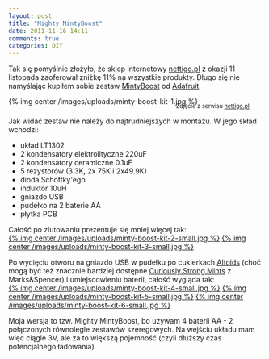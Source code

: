 ```yaml
---
layout: post
title: "Mighty MintyBoost"
date: 2011-11-16 14:11
comments: true
categories: DIY 
---
```

Tak się pomyślnie złożyło, że sklep internetowy [nettigo.pl](http://www.nettigo.pl) z okazji 11 listopada zaoferował zniżkę 11% na wszystkie produkty. Długo się nie namyślając kupiłem sobie zestaw [MintyBoost](http://www.ladyada.net/make/mintyboost/) od [Adafruit](http://www.adafruit.com).  
  
{% img center /images/uploads/minty-boost-kit-1.jpg %}
<p style="margin-left: auto; margin-top: -20px; margin-right: auto; width: 450px; text-align: right; font-size: 0.8em">Zdjęcie z serwisu <a href="http://nettigo.pl/product/Minty-Boost-Kit,minty-boost-kit)">nettigo.pl</a></p>

<!-- more -->

<script type="text/javascript" src="{{ root_url }}/javascripts/jquery.js"></script>
<script type="text/javascript" src="{{ root_url }}/javascripts/jquery.lightbox.js"></script>

<link rel="stylesheet" type="text/css" href="/stylesheets/jquery.lightbox-0.5.css" media="screen" />

<script type="text/javascript">
jQuery.noConflict();

jQuery(function() {
    jQuery('a.lightbox').lightBox({
	imageLoading: '/images/lightbox-ico-loading.gif',
	imageBtnPrev: '/images/lightbox-btn-prev.gif',
	imageBtnNext: '/images/lightbox-btn-next.gif',
	imageBtnClose: '/images/lightbox-btn-close.gif',
	imageBlank: '/images/lightbox-blank.gif'
	});
});
</script>

Jak widać zestaw nie należy do najtrudniejszych w montażu. W jego skład wchodzi:

 * układ LT1302
 * 2 kondensatory elektrolityczne 220uF
 * 2 kondensatory ceramiczne 0.1uF
 * 5 rezystorów (3.3K, 2x 75K i 2x49.9K)
 * dioda Schottky'ego
 * induktor 10uH
 * gniazdo USB
 * pudełko na 2 baterie AA
 * płytka PCB

Całość po zlutowaniu prezentuje się mniej więcej tak:  
<a href="/images/uploads/minty-boost-kit-2.jpg" class="lightbox">{% img center /images/uploads/minty-boost-kit-2-small.jpg %}</a>
<a href="/images/uploads/minty-boost-kit-3.jpg" class="lightbox">{% img center /images/uploads/minty-boost-kit-3-small.jpg %}</a>

Po wycięciu otworu na gniazdo USB w pudełku po cukierkach [Altoids](http://shop.altoids.com/) (choć mogą być też znacznie bardziej dostępne [Curiously Strong Mints](http://www.britstore.co.uk/Marks-and-Spencer-Food-Marks-and-Spencer-Sweets-Marks-and-Spencer-Mints-and-Chewing-Gum/c1_11_1254/p5311/Marks-and-Spencer-Curiously-Strong-Mints-50g-Tin/product_info.html) z Marks&Spencer) i umiejscowieniu baterii, całość wygląda tak:  
<a href="/images/uploads/minty-boost-kit-4.jpg" class="lightbox">{% img center /images/uploads/minty-boost-kit-4-small.jpg %}</a>
<a href="/images/uploads/minty-boost-kit-5.jpg" class="lightbox">{% img center /images/uploads/minty-boost-kit-5-small.jpg %}</a>
<a href="/images/uploads/minty-boost-kit-6.jpg" class="lightbox">{% img center /images/uploads/minty-boost-kit-6-small.jpg %}</a>

Moja wersja to tzw. Mighty MintyBoost, bo używam 4 baterii AA - 2 połączonych równolegle zestawów szeregowych. Na wejściu układu mam więc ciągle 3V, ale za to większą pojemność (czyli dłuższy czas potencjalnego ładowania).
